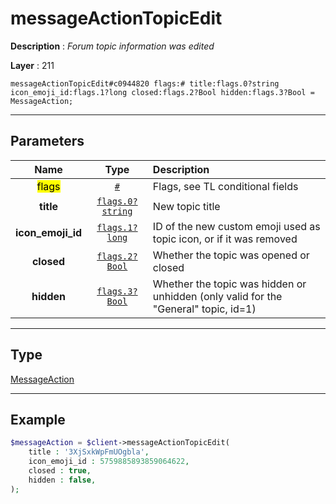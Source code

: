 # messageActionTopicEdit

**Description** : *Forum topic information was edited*

**Layer** : 211

```tl
messageActionTopicEdit#c0944820 flags:# title:flags.0?string icon_emoji_id:flags.1?long closed:flags.2?Bool hidden:flags.3?Bool = MessageAction;
```

---

## Parameters

| Name | Type | Description |
| :---: | :---: | :--- |
| <mark>flags</mark> | [`#`](type/#) | Flags, see TL conditional fields |
| **title** | [`flags.0?string`](type/string) | New topic title |
| **icon_emoji_id** | [`flags.1?long`](type/long) | ID of the new custom emoji used as topic icon, or if it was removed |
| **closed** | [`flags.2?Bool`](type/Bool) | Whether the topic was opened or closed |
| **hidden** | [`flags.3?Bool`](type/Bool) | Whether the topic was hidden or unhidden (only valid for the "General" topic, id=1) |

---

## Type

[MessageAction](type/MessageAction)

---

## Example

```php
$messageAction = $client->messageActionTopicEdit(
	title : '3XjSxkWpFmUOgbla',
	icon_emoji_id : 5759885893859064622,
	closed : true,
	hidden : false,
);
```